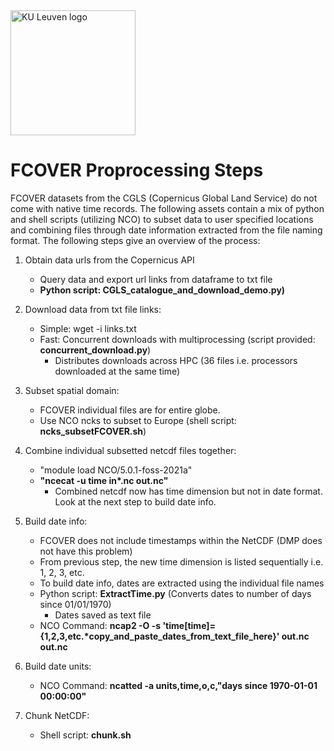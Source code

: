 <img src="https://github.com/user-attachments/assets/26282e47-c12c-4077-b605-96096071e9c4" alt="KU Leuven logo" width="200"/>

# FCOVER Proprocessing Steps

FCOVER datasets from the CGLS (Copernicus Global Land Service) do not come with native time records.
The following assets contain a mix of python and shell scripts (utilizing NCO) to subset data to user specified locations
and combining files through date information extracted from the file naming format. The following steps give an overview of the process:

1. Obtain data urls from the Copernicus API 
   - Query data and export url links from dataframe to txt file
   - **Python script: CGLS_catalogue_and_download_demo.py)** 

2. Download data from txt file links:
   - Simple: wget -i links.txt
   - Fast: Concurrent downloads with multiprocessing (script provided: **concurrent_download.py**)
        - Distributes downloads across HPC (36 files i.e. processors downloaded at the same time)

3. Subset spatial domain:
     - FCOVER individual files are for entire globe.
     - Use NCO ncks to subset to Europe (shell script: **ncks_subsetFCOVER.sh**)

4. Combine individual subsetted netcdf files together:
     - "module load NCO/5.0.1-foss-2021a"
     - **"ncecat -u time in\*.nc out.nc"**
         - Combined netcdf now has time dimension but not in date format. Look at the next step to build date info.

5. Build date info:
     - FCOVER does not include timestamps within the NetCDF (DMP does not have this problem)
     - From previous step, the new time dimension is listed sequentially i.e. 1, 2, 3, etc.
     - To build date info, dates are extracted using the individual file names
     - Python script: **ExtractTime.py** (Converts dates to number of days since 01/01/1970)
         - Dates saved as text file
     - NCO Command: **ncap2 -O -s 'time[time]={1,2,3,etc.\*copy_and_paste_dates_from_text_file_here}' out.nc out.nc**

6. Build date units:
     - NCO Command: **ncatted -a units,time,o,c,"days since 1970-01-01 00:00:00"**

7. Chunk NetCDF:
     - Shell script: **chunk.sh**



